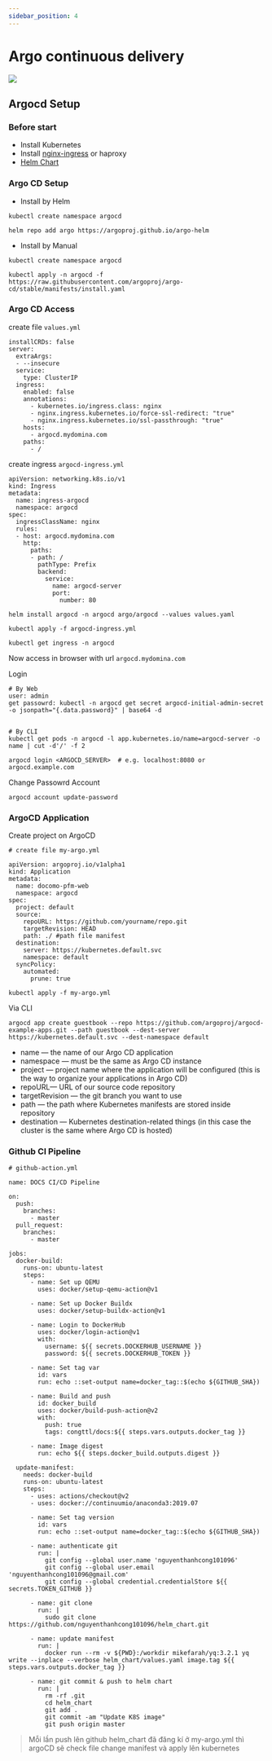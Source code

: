 ```yaml
---
sidebar_position: 4
---
```


# Argo continuous delivery

![](https://ichi.pro/assets/images/max/724/1*9q37KuHZFWC7XOZRSQpJ6Q.png)

## Argocd Setup
### Before start
- Install Kubernetes
- Install [nginx-ingress](https://github.com/nguyenthanhcong101096/docs/blob/master/docs/kubernetes/ingess_cert_manger.md) or haproxy
- [Helm Chart](https://github.com/nguyenthanhcong101096/helm_chart)
### Argo CD Setup
- Install by Helm
```
kubectl create namespace argocd

helm repo add argo https://argoproj.github.io/argo-helm
```

- Install by Manual
```
kubectl create namespace argocd

kubectl apply -n argocd -f https://raw.githubusercontent.com/argoproj/argo-cd/stable/manifests/install.yaml
```

### Argo CD Access
create file `values.yml`

```
installCRDs: false
server:
  extraArgs:
  - --insecure
  service:
    type: ClusterIP
  ingress:
    enabled: false
    annotations:
      - kubernetes.io/ingress.class: nginx
      - nginx.ingress.kubernetes.io/force-ssl-redirect: "true"
      - nginx.ingress.kubernetes.io/ssl-passthrough: "true"
    hosts:
      - argocd.mydomina.com
    paths:
      - /
```

create ingress `argocd-ingress.yml`

```
apiVersion: networking.k8s.io/v1
kind: Ingress
metadata:
  name: ingress-argocd
  namespace: argocd
spec:
  ingressClassName: nginx
  rules:
  - host: argocd.mydomina.com
    http:
      paths:
      - path: /
        pathType: Prefix
        backend:
          service:
            name: argocd-server
            port:
              number: 80
```

```
helm install argocd -n argocd argo/argocd --values values.yaml

kubectl apply -f argocd-ingress.yml

kubectl get ingress -n argocd
```

Now access in browser with url `argocd.mydomina.com`

Login

```
# By Web
user: admin
get passowrd: kubectl -n argocd get secret argocd-initial-admin-secret -o jsonpath="{.data.password}" | base64 -d


# By CLI
kubectl get pods -n argocd -l app.kubernetes.io/name=argocd-server -o name | cut -d'/' -f 2

argocd login <ARGOCD_SERVER>  # e.g. localhost:8080 or argocd.example.com
```

Change Passowrd Account
```
argocd account update-password
```

### ArgoCD Application
Create project on ArgoCD

```
# create file my-argo.yml

apiVersion: argoproj.io/v1alpha1
kind: Application
metadata:
  name: docomo-pfm-web
  namespace: argocd
spec:
  project: default
  source:
    repoURL: https://github.com/yourname/repo.git
    targetRevision: HEAD
    path: ./ #path file manifest
  destination:
    server: https://kubernetes.default.svc
    namespace: default
  syncPolicy:
    automated:
      prune: true
```

`kubectl apply -f my-argo.yml`

Via CLI
```
argocd app create guestbook --repo https://github.com/argoproj/argocd-example-apps.git --path guestbook --dest-server https://kubernetes.default.svc --dest-namespace default
```


- name — the name of our Argo CD application
- namespace — must be the same as Argo CD instance
- project — project name where the application will be configured (this is the way to organize your applications in Argo CD)
- repoURL— URL of our source code repository
- targetRevision — the git branch you want to use
- path — the path where Kubernetes manifests are stored inside repository
- destination — Kubernetes destination-related things (in this case the cluster is the same where Argo CD is hosted)


### Github CI Pipeline
```
# github-action.yml

name: DOCS CI/CD Pipeline

on:
  push:
    branches:
      - master
  pull_request:
    branches:
      - master

jobs:
  docker-build:
    runs-on: ubuntu-latest
    steps:
      - name: Set up QEMU
        uses: docker/setup-qemu-action@v1

      - name: Set up Docker Buildx
        uses: docker/setup-buildx-action@v1

      - name: Login to DockerHub
        uses: docker/login-action@v1 
        with:
          username: ${{ secrets.DOCKERHUB_USERNAME }}
          password: ${{ secrets.DOCKERHUB_TOKEN }}

      - name: Set tag var
        id: vars
        run: echo ::set-output name=docker_tag::$(echo ${GITHUB_SHA})

      - name: Build and push
        id: docker_build
        uses: docker/build-push-action@v2
        with:
          push: true
          tags: congttl/docs:${{ steps.vars.outputs.docker_tag }}

      - name: Image digest
        run: echo ${{ steps.docker_build.outputs.digest }}

  update-manifest:
    needs: docker-build
    runs-on: ubuntu-latest
    steps:
      - uses: actions/checkout@v2
      - uses: docker://continuumio/anaconda3:2019.07

      - name: Set tag version
        id: vars
        run: echo ::set-output name=docker_tag::$(echo ${GITHUB_SHA})

      - name: authenticate git
        run: |
          git config --global user.name 'nguyenthanhcong101096'
          git config --global user.email 'nguyenthanhcong101096@gmail.com'
          git config --global credential.credentialStore ${{ secrets.TOKEN_GITHUB }}

      - name: git clone
        run: |
          sudo git clone https://github.com/nguyenthanhcong101096/helm_chart.git
      
      - name: update manifest
        run: |
          docker run --rm -v ${PWD}:/workdir mikefarah/yq:3.2.1 yq write --inplace --verbose helm_chart/values.yaml image.tag ${{ steps.vars.outputs.docker_tag }}

      - name: git commit & push to helm chart
        run: |
          rm -rf .git
          cd helm_chart
          git add .
          git commit -am "Update K8S image"
          git push origin master
```

> Mỗi lần push lên github helm_chart đã đăng kí ở my-argo.yml thì argoCD sẽ check file change manifest và apply lên kubernetes
